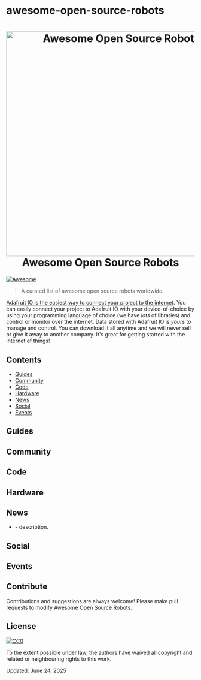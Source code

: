 # awesome-open-source-robots

<h1 align="center">
  <a href="https://adafruit.com">
  <img width="600" src="https://github.com/adafruit/awesome-open-source-robots/blob/master/awesome.png" alt="Awesome Open Source Robots"></a><br>Awesome Open Source Robots
</h1>

[![Awesome](https://awesome.re/badge.svg)](https://awesome.re)

> A curated list of awesome open source robots worldwide.

[Adafruit IO is the easiest way to connect your project to the internet](https://io.adafruit.com). You can easily connect your project to Adafruit IO with your device-of-choice by using your programming language of choice (we have _lots_ of libraries) and control or monitor over the internet. Data stored with Adafruit IO is _yours_ to manage and control. You can download it all anytime and we will never sell or give it away to another company. It's great for getting started with the internet of things!


## Contents

- [Guides](#guides)
- [Community](#community)
- [Code](#code)
- [Hardware](#hardware)
- [News](#news)
- [Social](#social)
- [Events](#events)

## Guides


## Community



## Code


## Hardware





## News

- []() - description.


## Social



## Events


## Contribute

Contributions and suggestions are always welcome! Please make pull requests to modify Awesome Open Source Robots.

## License

[![CC0](https://mirrors.creativecommons.org/presskit/buttons/88x31/svg/cc-zero.svg)](https://creativecommons.org/publicdomain/zero/1.0/)

To the extent possible under law, the authors have waived all copyright and related or neighbouring rights to this work.

Updated: June 24, 2025
